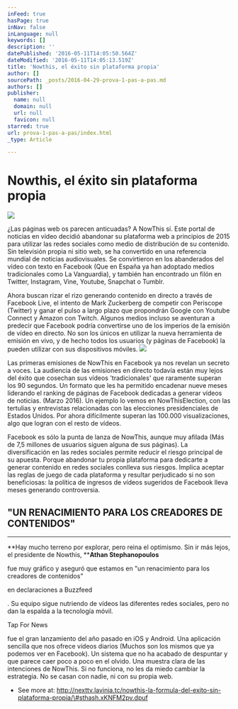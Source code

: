 ```yaml
---
inFeed: true
hasPage: true
inNav: false
inLanguage: null
keywords: []
description: ''
datePublished: '2016-05-11T14:05:50.564Z'
dateModified: '2016-05-11T14:05:13.519Z'
title: 'Nowthis, el éxito sin plataforma propia'
author: []
sourcePath: _posts/2016-04-29-prova-1-pas-a-pas.md
authors: []
publisher:
  name: null
  domain: null
  url: null
  favicon: null
starred: true
url: prova-1-pas-a-pas/index.html
_type: Article

---
```

# Nowthis, el éxito sin plataforma propia
![](https://the-grid-user-content.s3-us-west-2.amazonaws.com/e6d8aaa5-363d-4d6f-ad1d-e527712bfeb8.png)

¿Las páginas web os parecen anticuadas? A NowThis sí. Este portal de noticias en vídeo decidió abandonar su plataforma web a principios de 2015 para utilizar las redes sociales como medio de distribución de su contenido. Sin televisión propia ni sitio web, se ha convertido en una referencia mundial de noticias audiovisuales. Se convirtieron en los abanderados del vídeo con texto en Facebook (Que en España ya han adoptado medios tradicionales como La Vanguardia), y también han encontrado un filón en Twitter, Instagram, Vine, Youtube, Snapchat o Tumblr. 

Ahora buscan rizar el rizo generando contenido en directo a través de Facebook Live, el intento de Mark Zuckerberg de competir con Periscope (Twitter) y ganar el pulso a largo plazo que propondrán Google con Youtube Connect y Amazon con Twitch. Algunos medios incluso se aventuran a predecir que Facebook podría convertirse uno de los imperios de la emisión de vídeo en directo. No son los únicos en utilizar la nueva herramienta de emisión en vivo, y de hecho todos los usuarios (y páginas de Facebook) la pueden utilizar con sus dispositivos móviles.
![](https://the-grid-user-content.s3-us-west-2.amazonaws.com/fc5e6e01-cf62-4af7-a9f1-6da366a51353.png)

Las primeras emisiones de NowThis en Facebook ya nos revelan un secreto a voces. La audiencia de las emisiones en directo todavía están muy lejos del éxito que cosechan sus vídeos 'tradicionales' que raramente superan los 90 segundos. Un formato que les ha permitido encadenar nueve meses liderando el ranking de páginas de Facebook dedicadas a generar vídeos de noticias. (Marzo 2016). Un ejemplo lo vemos en NowThisElection, con las tertulias y entrevistas relacionadas con las elecciones presidenciales de Estados Unidos. Por ahora difícilmente superan las 100.000 visualizaciones, algo que logran con el resto de vídeos. 

Facebook es sólo la punta de lanza de NowThis, aunque muy afilada (Más de 7,5 millones de usuarios siguen alguna de sus páginas). La diversificación en las redes sociales permite reducir el riesgo principal de su apuesta. Porque abandonar tu propia plataforma para dedicarte a generar contenido en redes sociales conlleva sus riesgos. Implica aceptar las reglas de juego de cada plataforma y resultar perjudicado si no son beneficiosas: la política de ingresos de vídeos sugeridos de Facebook lleva meses generando controversia.

## "UN RENACIMIENTO PARA LOS CREADORES DE CONTENIDOS"

****

**Hay mucho terreno por explorar, pero reina el optimismo. Sin ir más lejos, el presidente de Nowthis, ******Athan Stephanopoulos****

fue muy gráfico y aseguró que estamos en "un renacimiento para los creadores de contenidos"

en declaraciones a Buzzfeed

. Su equipo sigue nutriendo de vídeos las diferentes redes sociales, pero no dan la espalda a la tecnología móvil.

Tap For News

fue el gran lanzamiento del año pasado en iOS y Android. Una aplicación sencilla que nos ofrece vídeos diarios (Muchos son los mismos que ya podemos ver en Facebook). Un sistema que no ha acabado de despuntar y que parece caer poco a poco en el olvido. Una muestra clara de las intenciones de NowThis. Si no funciona, no les da miedo cambiar la estrategia. No se casan con nadie, ni con su propia web.

**[][0][][1]**

- See more at: http://nexttv.lavinia.tc/nowthis-la-formula-del-exito-sin-plataforma-propia/\#sthash.xKNFM2pv.dpuf

[0]: https://www.buzzfeed.com/alexkantrowitz/as-social-shifts-to-video-content-creators-win-power-and-dol?utm_term=.lswbmd2wDV#.brXp9wN8MZ
[1]: https://itunes.apple.com/es/app/tap-for-news/id964297885?mt=8